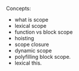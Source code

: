 Concepts:

* what is scope
* lexical scope
* function vs block scope
* hoisting
* scope closure
* dynamic scope
* polyfilling block scope.
* lexical this.
